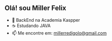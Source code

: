 ## Olá! sou Miller Felix



- 👻 BackEnd na Academia Kaspper
- ☕ Estudando JAVA
- 📫 Me encontre em: millerredigolo@gmail.com
